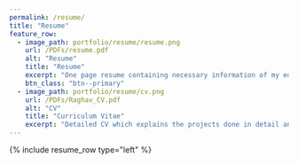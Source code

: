 ```yaml
---
permalink: /resume/
title: "Resume"
feature_row:
  - image_path: portfolio/resume/resume.png
    url: /PDFs/resume.pdf
    alt: "Resume"
    title: "Resume"
    excerpt: "One page resume containing necessary information of my education, skills and projects."
    btn_class: "btn--primary"
  - image_path: portfolio/resume/cv.png 
    url: /PDFs/Raghav_CV.pdf
    alt: "CV"
    title: "Curriculum Vitae"
    excerpt: "Detailed CV which explains the projects done in detail and includes additional information."
---
```

{% include resume_row type="left" %}
